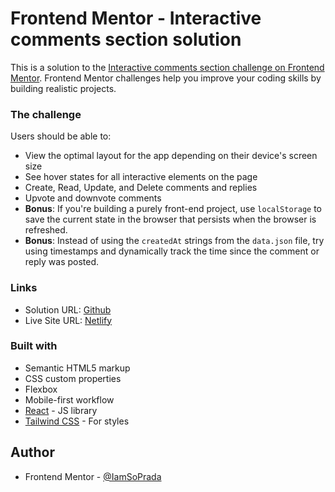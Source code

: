 # Frontend Mentor - Interactive comments section solution

This is a solution to the [Interactive comments section challenge on Frontend Mentor](https://www.frontendmentor.io/challenges/interactive-comments-section-iG1RugEG9). Frontend Mentor challenges help you improve your coding skills by building realistic projects. 

### The challenge

Users should be able to:

- View the optimal layout for the app depending on their device's screen size
- See hover states for all interactive elements on the page
- Create, Read, Update, and Delete comments and replies
- Upvote and downvote comments
- **Bonus**: If you're building a purely front-end project, use `localStorage` to save the current state in the browser that persists when the browser is refreshed.
- **Bonus**: Instead of using the `createdAt` strings from the `data.json` file, try using timestamps and dynamically track the time since the comment or reply was posted.

### Links

- Solution URL: [Github](https://github.com/IamSoPrada/Interactive-comments-section)
- Live Site URL: [Netlify](https://interactive-comments-sect.netlify.app/)

### Built with

- Semantic HTML5 markup
- CSS custom properties
- Flexbox
- Mobile-first workflow
- [React](https://reactjs.org/) - JS library
- [Tailwind CSS](https://tailwindcss.com/) - For styles

## Author

- Frontend Mentor - [@IamSoPrada](https://www.frontendmentor.io/profile/IamSoPrada)
